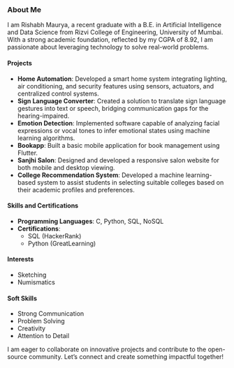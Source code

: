### About Me

I am Rishabh Maurya, a recent graduate with a B.E. in Artificial Intelligence and Data Science from Rizvi College of Engineering, University of Mumbai. With a strong academic foundation, reflected by my CGPA of 8.92, I am passionate about leveraging technology to solve real-world problems.

#### Projects

- **Home Automation**: Developed a smart home system integrating lighting, air conditioning, and security features using sensors, actuators, and centralized control systems.
- **Sign Language Converter**: Created a solution to translate sign language gestures into text or speech, bridging communication gaps for the hearing-impaired.
- **Emotion Detection**: Implemented software capable of analyzing facial expressions or vocal tones to infer emotional states using machine learning algorithms.
- **Bookapp**: Built a basic mobile application for book management using Flutter.
- **Sanjhi Salon**: Designed and developed a responsive salon website for both mobile and desktop viewing.
- **College Recommendation System**: Developed a machine learning-based system to assist students in selecting suitable colleges based on their academic profiles and preferences.

#### Skills and Certifications

- **Programming Languages**: C, Python, SQL, NoSQL
- **Certifications**: 
  - SQL (HackerRank)
  - Python (GreatLearning)

#### Interests

- Sketching
- Numismatics

#### Soft Skills

- Strong Communication
- Problem Solving
- Creativity
- Attention to Detail

I am eager to collaborate on innovative projects and contribute to the open-source community. Let’s connect and create something impactful together!
